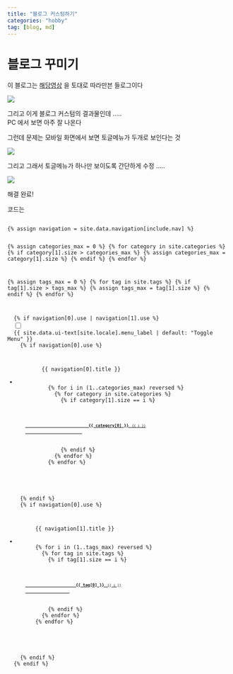 ```yaml
---
title: "블로그 커스텀하기"
categories: "hobby"
tag: [blog, md]
---
```


# 블로그 꾸미기

이 블로그는 [해당영상](https://youtu.be/FDFBJ_86sF4?feature=shared) 을 토대로 따라만븐 들로그이다

<a href="https://blogger.googleusercontent.com/img/a/AVvXsEj6s3fsxULp-kgw97dRRn6hmlRcqYWsoXOBUMitbYE5BwmSmIT9yrNRzzVkdQPEfTmVGaaIImfWTnmJV_aMcEfFuAzj8MG4VmpKb1kdoTZjl7Ry0vBcOdNfSltjtoMvbhFiuK1HBuYxnXOGIHNzscaNO4gDhhVdBq79RiwTNaU-Ni2naOC4TDyaBFtc_X8" target="_blank">
    <img src="https://blogger.googleusercontent.com/img/a/AVvXsEj6s3fsxULp-kgw97dRRn6hmlRcqYWsoXOBUMitbYE5BwmSmIT9yrNRzzVkdQPEfTmVGaaIImfWTnmJV_aMcEfFuAzj8MG4VmpKb1kdoTZjl7Ry0vBcOdNfSltjtoMvbhFiuK1HBuYxnXOGIHNzscaNO4gDhhVdBq79RiwTNaU-Ni2naOC4TDyaBFtc_X8">
</a>

그리고 이게 블로그 커스텀의 결과물인데 .....\
PC 에서 보면 아주 잘 나온다

그런데 문제는 모바일 화면에서 보면 토글메뉴가 두개로 보인다는 것


<a href="https://blogger.googleusercontent.com/img/b/R29vZ2xl/AVvXsEghUEXG9Rp_qHSsIIj1JE2sicVV96vqdk1xEd7cS4-5gir9UBlXXvMK_MFXjuxVeY388kQtppKQh_w2B7fXaYMmh5-_goCfm52rCuSMzHfpamjCQARQNX4mVqSrwoxP_fThnxyXgu3Fb4SGdZ0Jv94LqI7io11xuv6POOh1a85d-Z7ZyZLBUU8uX0b78-Y/s445/2024-04-29%2022;00;04.gif" target="_blank">
    <img src="https://blogger.googleusercontent.com/img/b/R29vZ2xl/AVvXsEghUEXG9Rp_qHSsIIj1JE2sicVV96vqdk1xEd7cS4-5gir9UBlXXvMK_MFXjuxVeY388kQtppKQh_w2B7fXaYMmh5-_goCfm52rCuSMzHfpamjCQARQNX4mVqSrwoxP_fThnxyXgu3Fb4SGdZ0Jv94LqI7io11xuv6POOh1a85d-Z7ZyZLBUU8uX0b78-Y/s445/2024-04-29%2022;00;04.gif">
</a>


그리고 그래서 토글메뉴가 하나만 보이도록 간단하게 수정 .....

<a href="https://blogger.googleusercontent.com/img/b/R29vZ2xl/AVvXsEiMaUgVlqc98NEpA_IQWqhKEpR85rtcWu09zgtt3BaGPdjLDvLa3z8IkZeFj_i0dgCLoTo-SWKqBke0Tf9Aj6U3Gq1rEvc_JMbOD8n0TcoOiFVOWRS0gwYFFS7VayuMUjJOD1tk4aX6ibuDGqLRGMMKbxckzgDF2R-fsSwNDGUMBfCGd1z50kRxE-zMTfA/s424/2024-04-29%2021;54;21.gif" target="_blank">
    <img src="https://blogger.googleusercontent.com/img/b/R29vZ2xl/AVvXsEiMaUgVlqc98NEpA_IQWqhKEpR85rtcWu09zgtt3BaGPdjLDvLa3z8IkZeFj_i0dgCLoTo-SWKqBke0Tf9Aj6U3Gq1rEvc_JMbOD8n0TcoOiFVOWRS0gwYFFS7VayuMUjJOD1tk4aX6ibuDGqLRGMMKbxckzgDF2R-fsSwNDGUMBfCGd1z50kRxE-zMTfA/s424/2024-04-29%2021;54;21.gif">
</a>

해결 완료!

코드는

<div class="language-plaintext highlighter-rouge"><div class="highlight"><pre class="highlight"><code>
{% assign navigation = site.data.navigation[include.nav] %}

{% assign categories_max = 0 %}
{% for category in site.categories %}
  {% if category[1].size > categories_max %}
    {% assign categories_max = category[1].size %}
  {% endif %}
{% endfor %}

{% assign tags_max = 0 %}
{% for tag in site.tags %}
  {% if tag[1].size > tags_max %}
    {% assign tags_max = tag[1].size %}
  {% endif %}
{% endfor %}

<nav class="nav__list">
  {% if navigation[0].use | navigation[1].use %}
  <input id="ac-toc" name="accordion-toc" type="checkbox" />
  <label for="ac-toc">{{ site.data.ui-text[site.locale].menu_label | default: "Toggle Menu" }}</label>
    {% if navigation[0].use %}
      <ul class="nav__items">
        <span class="nav__sub-title">{{ navigation[0].title }}</span>
        <li>
          {% for i in (1..categories_max) reversed %}
            {% for category in site.categories %}
              {% if category[1].size == i %}
                <ul style="padding-top: 0px; padding-bottom: 0px;">
                  <a href="{{ site.baseurl }}/categories/#{{ category[0] | slugify }}">
                    <strong style="font-size: 0.75em;">{{ category[0] }}</strong> <span class="taxonomy__count" style="font-size: 0.625em;">{{ i }}</span>
                  </a>
                </ul>
              {% endif %}
            {% endfor %}
          {% endfor %}
        </li>
      </ul>
    {% endif %}
    {% if navigation[0].use %}
    <ul class="nav__items">
      <span class="nav__sub-title">{{ navigation[1].title }}</span>
      <li>
      {% for i in (1..tags_max) reversed %}
        {% for tag in site.tags %}
          {% if tag[1].size == i %}
            <ul style="padding-top: 0px; padding-bottom: 0px;">
              <a href="{{ site.baseurl }}/tags/#{{ tag[0] | slugify }}">
                <strong style="font-size: 0.75em;">{{ tag[0] }}</strong> <span class="taxonomy__count" style="font-size: 0.625em;">{{ i }}</span>
              </a>
            </ul>
          {% endif %}
        {% endfor %}
      {% endfor %}
      </li>
    </ul>
    {% endif %}
  {% endif %}
</nav>
</code></pre></div></div>